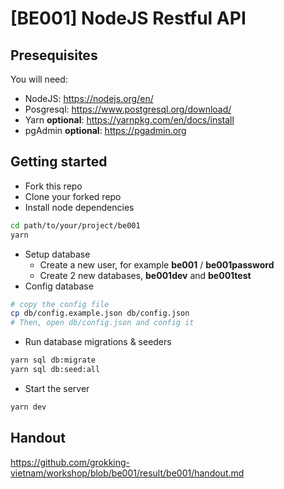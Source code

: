 # [BE001] NodeJS Restful API

## Presequisites
You will need:
- NodeJS: https://nodejs.org/en/
- Posgresql: https://www.postgresql.org/download/
- Yarn **optional**: https://yarnpkg.com/en/docs/install
- pgAdmin **optional**: https://pgadmin.org

## Getting started
- Fork this repo
- Clone your forked repo
- Install node dependencies
```Bash
cd path/to/your/project/be001
yarn
```
- Setup database
  - Create a new user, for example **be001** / **be001password**
  - Create 2 new databases, **be001dev** and **be001test**
- Config database
```Bash
# copy the config file
cp db/config.example.json db/config.json
# Then, open db/config.json and config it
```
- Run database migrations & seeders
```Bash
yarn sql db:migrate
yarn sql db:seed:all
```
- Start the server
```Bash
yarn dev
```                           

## Handout
https://github.com/grokking-vietnam/workshop/blob/be001/result/be001/handout.md
